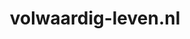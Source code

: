 ---
layout: post
title:  "volwaardig-leven.nl"
internal_url:  "/dutchgov/volwaardig-leven.nl.html"
categories: dutchgov
---